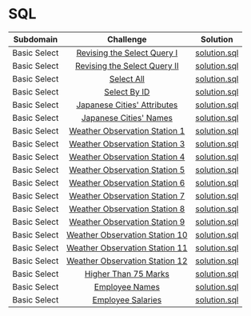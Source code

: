 # SQL

| Subdomain |  Challenge |   Solution  |
| :-----: | :-: | :-----: | 
| Basic Select | [Revising the Select Query I](https://www.hackerrank.com/challenges/revising-the-select-query/)|  [solution.sql](https://github.com/ns8468/HackerRank/blob/main/SQL/Basic%20Select/Revising%20the%20Select%20Query%20I/solution.sql)|
| Basic Select | [Revising the Select Query II](https://www.hackerrank.com/challenges/revising-the-select-query-2/)|  [solution.sql](https://github.com/ns8468/HackerRank/blob/main/SQL/Basic%20Select/Revising%20the%20Select%20Query%20II/solution.sql)|
| Basic Select | [Select All](https://www.hackerrank.com/challenges/select-all-sql/)|  [solution.sql](https://github.com/ns8468/HackerRank/blob/main/SQL/Basic%20Select/Select%20All/solution.sql)|
| Basic Select | [Select By ID](https://www.hackerrank.com/challenges/select-by-id/)|  [solution.sql](https://github.com/ns8468/HackerRank/blob/main/SQL/Basic%20Select/Select%20By%20ID/solution.sql)|
| Basic Select | [Japanese Cities' Attributes](https://www.hackerrank.com/challenges/japanese-cities-attributes/)|  [solution.sql](https://github.com/ns8468/HackerRank/blob/main/SQL/Basic%20Select/Japanese%20Cities'%20Attributes/solution.sql)|
| Basic Select | [Japanese Cities' Names](https://www.hackerrank.com/challenges/japanese-cities-name/)|  [solution.sql](https://github.com/ns8468/HackerRank/blob/main/SQL/Basic%20Select/Japanese%20Cities'%20Names/solution.sql)|
| Basic Select | [Weather Observation Station 1]()|  [solution.sql]()|
| Basic Select | [Weather Observation Station 3]()|  [solution.sql]()|
| Basic Select | [Weather Observation Station 4]()|  [solution.sql]()|
| Basic Select | [Weather Observation Station 5]()|  [solution.sql]()|
| Basic Select | [Weather Observation Station 6]()|  [solution.sql]()|
| Basic Select | [Weather Observation Station 7]()|  [solution.sql]()|
| Basic Select | [Weather Observation Station 8]()|  [solution.sql]()|
| Basic Select | [Weather Observation Station 9]()|  [solution.sql]()|
| Basic Select | [Weather Observation Station 10]()|  [solution.sql]()|
| Basic Select | [Weather Observation Station 11]()|  [solution.sql]()|
| Basic Select | [Weather Observation Station 12]()|  [solution.sql]()|
| Basic Select | [Higher Than 75 Marks](https://www.hackerrank.com/challenges/more-than-75-marks/)|  [solution.sql](https://github.com/ns8468/HackerRank/blob/main/SQL/Basic%20Select/Higher%20Than%2075%20Marks/solution.sql)|
| Basic Select | [Employee Names](https://www.hackerrank.com/challenges/name-of-employees/)|  [solution.sql](https://github.com/ns8468/HackerRank/blob/main/SQL/Basic%20Select/Employee%20Names/solution.sql)|
| Basic Select | [Employee Salaries](https://www.hackerrank.com/challenges/salary-of-employees/)|  [solution.sql](https://github.com/ns8468/HackerRank/blob/main/SQL/Basic%20Select/Employee%20Salaries/solution.sql)|



